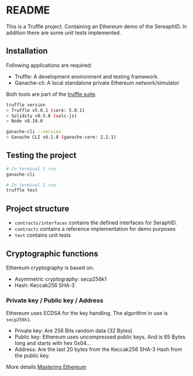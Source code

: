 # README

This is a Truffle project. Containing an Ethereum demo of the SereaphID.
In addition there are some unit tests implemented.

## Installation

Following applications are required:

- Truffle: A development environment and testing framework.
- Ganache-cli: A local standalone private Ethereum network/simulator

Both tools are part of the [truffle suite](https://truffleframework.com/).

```bash
truffle version
> Truffle v5.0.1 (core: 5.0.1)
> Solidity v0.5.0 (solc-js)
> Node v8.10.0

ganache-cli --version
> Ganache CLI v6.1.8 (ganache-core: 2.2.1)
```

## Testing the project

```bash
# In terminal 1 run
ganache-cli

# In terminal 2 run
truffle test
```

## Project structure

- `contracts/interfaces` contains the defined interfaces for SeraphID.
- `contracts` contains a reference implementation for demo purposes
- `test` contains unit tests

## Cryptographic functions

Ethereum cryptography is based on:

- Asymmetric cryptography: secp256k1
- Hash: Keccak256 SHA-3

### Private key / Public key / Address

Ethereum uses ECDSA for the key handling. The algorithm in use is `secp256k1`.

- Private key: Are 256 Bits random data (32 Bytes)
- Public key: Ethereum uses uncompressed public keys. And is 65 Bytes long and starts with hex 0x04...
- Address: Are the last 20 bytes from the Keccak256 SHA-3 Hash from the public key.

More details [Mastering Ethereum](https://github.com/ethereumbook/ethereumbook/blob/develop/04keys-addresses.asciidoc)